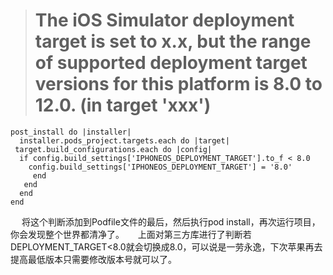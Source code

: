 ># The iOS Simulator deployment target is set to x.x, but the range of supported deployment target versions for this platform is 8.0 to 12.0. (in target 'xxx')

```
post_install do |installer|
  installer.pods_project.targets.each do |target|
 target.build_configurations.each do |config|
  if config.build_settings['IPHONEOS_DEPLOYMENT_TARGET'].to_f < 8.0
    config.build_settings['IPHONEOS_DEPLOYMENT_TARGET'] = '8.0'
     end
   end
  end
end
```
&emsp;  将这个判断添加到Podfile文件的最后，然后执行pod install，再次运行项目，你会发现整个世界都清净了。
&emsp;  上面对第三方库进行了判断若DEPLOYMENT_TARGET<8.0就会切换成8.0，可以说是一劳永逸，下次苹果再去提高最低版本只需要修改版本号就可以了。

